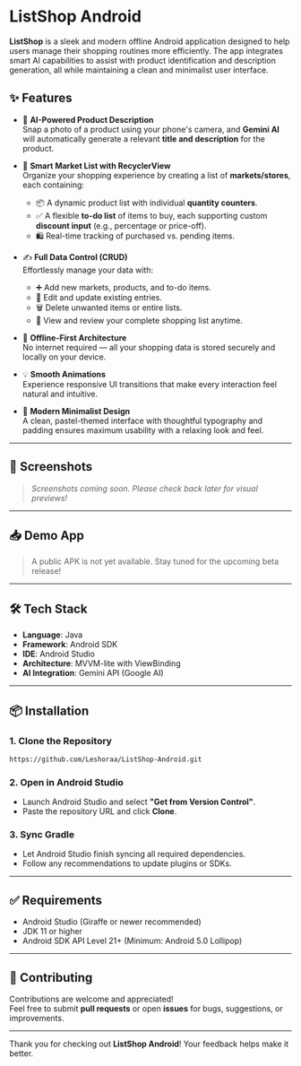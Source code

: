 # ListShop Android

**ListShop** is a sleek and modern offline Android application designed to help users manage their shopping routines more efficiently. The app integrates smart AI capabilities to assist with product identification and description generation, all while maintaining a clean and minimalist user interface.

## ✨ Features

- 🤖 **AI-Powered Product Description**  
  Snap a photo of a product using your phone's camera, and **Gemini AI** will automatically generate a relevant **title and description** for the product.

- 🛒 **Smart Market List with RecyclerView**  
  Organize your shopping experience by creating a list of **markets/stores**, each containing:
  - 📦 A dynamic product list with individual **quantity counters**.
  - ✅ A flexible **to-do list** of items to buy, each supporting custom **discount input** (e.g., percentage or price-off).
  - 🛍️ Real-time tracking of purchased vs. pending items.

- ✍️ **Full Data Control (CRUD)**  
  Effortlessly manage your data with:
  - ➕ Add new markets, products, and to-do items.
  - 📝 Edit and update existing entries.
  - 🗑️ Delete unwanted items or entire lists.
  - 📖 View and review your complete shopping list anytime.

- 📶 **Offline-First Architecture**  
  No internet required — all your shopping data is stored securely and locally on your device.

- 💡 **Smooth Animations**  
  Experience responsive UI transitions that make every interaction feel natural and intuitive.

- 🎨 **Modern Minimalist Design**  
  A clean, pastel-themed interface with thoughtful typography and padding ensures maximum usability with a relaxing look and feel.

---

## 📱 Screenshots

> *Screenshots coming soon. Please check back later for visual previews!*

---

## 📥 Demo App

> A public APK is not yet available. Stay tuned for the upcoming beta release!

---

## 🛠 Tech Stack

- **Language**: Java  
- **Framework**: Android SDK  
- **IDE**: Android Studio  
- **Architecture**: MVVM-lite with ViewBinding  
- **AI Integration**: Gemini API (Google AI)

---

## 📦 Installation

### 1. Clone the Repository

```bash
https://github.com/Leshoraa/ListShop-Android.git
```

### 2. Open in Android Studio
- Launch Android Studio and select **"Get from Version Control"**.
- Paste the repository URL and click **Clone**.

### 3. Sync Gradle
- Let Android Studio finish syncing all required dependencies.
- Follow any recommendations to update plugins or SDKs.

---

## ✅ Requirements

- Android Studio (Giraffe or newer recommended)  
- JDK 11 or higher  
- Android SDK API Level 21+ (Minimum: Android 5.0 Lollipop)

---

## 🤝 Contributing

Contributions are welcome and appreciated!  
Feel free to submit **pull requests** or open **issues** for bugs, suggestions, or improvements.

---

Thank you for checking out **ListShop Android**! Your feedback helps make it better.
